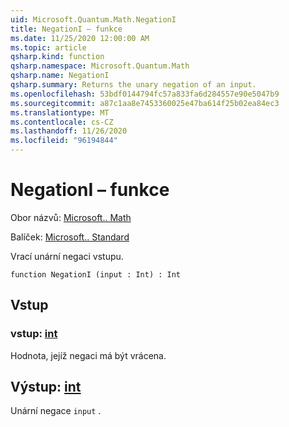 ```yaml
---
uid: Microsoft.Quantum.Math.NegationI
title: NegationI – funkce
ms.date: 11/25/2020 12:00:00 AM
ms.topic: article
qsharp.kind: function
qsharp.namespace: Microsoft.Quantum.Math
qsharp.name: NegationI
qsharp.summary: Returns the unary negation of an input.
ms.openlocfilehash: 53bdf0144794fc57a833fa6d284557e90e5047b9
ms.sourcegitcommit: a87c1aa8e7453360025e47ba614f25b02ea84ec3
ms.translationtype: MT
ms.contentlocale: cs-CZ
ms.lasthandoff: 11/26/2020
ms.locfileid: "96194844"
---
```

# <a name="negationi-function"></a>NegationI – funkce

Obor názvů: [Microsoft.. Math](xref:Microsoft.Quantum.Math)

Balíček: [Microsoft.. Standard](https://nuget.org/packages/Microsoft.Quantum.Standard)


Vrací unární negaci vstupu.

```qsharp
function NegationI (input : Int) : Int
```


## <a name="input"></a>Vstup

### <a name="input--int"></a>vstup: [int](xref:microsoft.quantum.lang-ref.int)

Hodnota, jejíž negaci má být vrácena.



## <a name="output--int"></a>Výstup: [int](xref:microsoft.quantum.lang-ref.int)

Unární negace `input` .